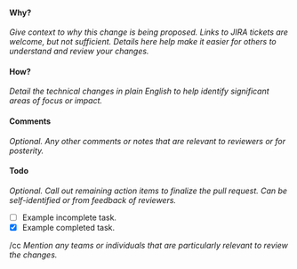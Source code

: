 #### Why?

_Give context to why this change is being proposed. Links to JIRA tickets are welcome, but not sufficient. Details here help make it easier for others to understand and review your changes._

#### How?

_Detail the technical changes in plain English to help identify significant areas of focus or impact._

#### Comments

_Optional. Any other comments or notes that are relevant to reviewers or for posterity._

#### Todo

_Optional. Call out remaining action items to finalize the pull request. Can be self-identified or from feedback of reviewers._

- [ ] Example incomplete task.
- [x] Example completed task.

/cc _Mention any teams or individuals that are particularly relevant to review the changes._
